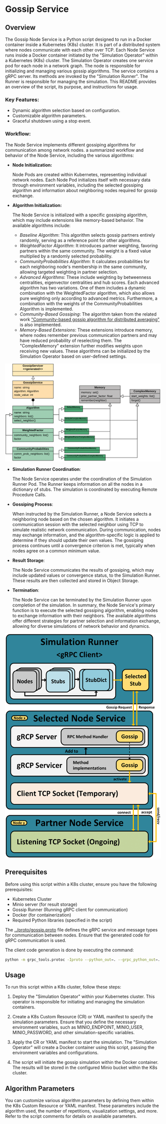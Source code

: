 # Gossip Service
## Overview
The Gossip Node Service is a Python script designed to run in a Docker container inside a Kubernetes (K8s) cluster.
It is part of a distributed system where nodes communicate with each other over TCP.
Each Node Service runs inside a Docker container initiated by the "Simulation Operator" within a Kubernetes (K8s) cluster.
The Simulation Operator creates one service pod for each node in a network graph. 
The node is responsible for initializing and managing various gossip algorithms.
The service contains a gRPC server.
Its methods are invoked by the "Simulation Runner".
The Runner is responsible for managing the simulation.
This README provides an overview of the script, its purpose, and instructions for usage.

### Key Features:
- Dynamic algorithm selection based on configuration.
- Customizable algorithm parameters.
- Graceful shutdown using a stop event.

### Workflow: 

The Node Service implements different gossiping algorithms for communication among network nodes. 
 a summarized workflow and behavior of the Node Service, including the various algorithms:

- **Node Initialization:**

    Node Pods are created within Kubernetes, representing individual network nodes.
    Each Node Pod initializes itself with necessary data through environment variables, including the selected gossiping algorithm and information about neighboring nodes required for gossip exchange.


- **Algorithm Initialization:**

    The Node Service is initialized with a specific gossiping algorithm, which may include extensions like memory-based behavior.
    The available algorithms include:
    
  - *Baseline Algorithm*:
  This algorithm selects gossip partners entirely randomly, serving as a reference point for other algorithms.
  - *WeightedFactor Algorithm*: 
  It introduces partner weighting, favoring partners within the same community. The weight is a fixed value multiplied by a randomly selected probability.
  - *CommunityProbabilities Algorithm*: 
  It calculates probabilities for each neighboring node's membership in the same community, allowing targeted weighting in partner selection.
  - *Advanced Algorithms*:
  These include weighting by betweenness centralities, eigenvector centralities and hub scores. Each advanced algorithm has two variations.
  One of them includes a dynamic combination with the WeightedFactor algorithm, which also allows pure weighting only according to advanced metrics.
  Furthermore, a combination with the weights of the CommunityProbabilities Algorithm is implemented.
  - *Community-Based Gossiping*:
  The algorithm taken from the related work ["Community-based gossip algorithm for distributed averaging"](https://github.com/ChristelSirocchi/gossip_modularity)
  is also implemented.
  - *Memory-Based Extensions*: 
  These extensions introduce memory, where nodes remember previous communication partners and may have reduced probability of reselecting them. The "ComplexMemory" extension further modifies weights upon receiving new values.
  These algorithms can be initialized by the Simulation Operator based on user-defined settings.

 
![Algorithm classes](../../.resources/algorithm_classes.png)

- **Simulation Runner Coordination**:

    The Node Service operates under the coordination of the Simulation Runner Pod.
    The Runner keeps information on all the nodes in a dictionary of stubs.
    The simulation is coordinated by executing Remote Procedure Calls.


- **Gossiping Process**:

     When instructed by the Simulation Runner, a Node Service selects a neighboring node based on the chosen algorithm.
     It initiates a communication session with the selected neighbor using TCP to simulate realistic network communication.
     During communication, nodes may exchange information, and the algorithm-specific logic is applied to determine if they should update their own values.
     The gossiping process continues until a convergence criterion is met, typically when nodes agree on a common minimum value.


- **Result Storage**:

     The Node Service communicates the results of gossiping, which may include updated values or convergence status, to the Simulation Runner.
     These results are then collected and stored in Object Storage.


- **Termination**:

     The Node Service can be terminated by the Simulation Runner upon completion of the simulation.
     In summary, the Node Service's primary function is to execute the selected gossiping algorithm, enabling nodes to exchange information with their neighbors. The available algorithms offer different strategies for partner selection and information exchange, allowing for diverse simulations of network behavior and dynamics.

  
![Top-Level Design](../../.resources/pod-communications.png)



## Prerequisites
Before using this script within a K8s cluster, ensure you have the following prerequisites:

- Kubernetes Cluster
- Minio server (for result storage)
- Gossip Runner (Running gRPC client for communication)
- Docker (for containerization)
- Required Python libraries (specified in the script)

The [../proto/gossip.proto](../proto/gossip.proto) file defines the gRPC service and message types for communication between nodes. 
Ensure that the generated code for gRPC communication is used.

The client code generation is done by executing the command:
```bash
python -m grpc_tools.protoc -Iproto --python_out=. --grpc_python_out=. proto/gossip.proto
```

## Usage
To run this script within a K8s cluster, follow these steps:

1. Deploy the "Simulation Operator" within your Kubernetes cluster.
This operator is responsible for initiating and managing the simulation containers.

2. Create a K8s Custom Resource (CR) or YAML manifest to specify the simulation parameters. 
Ensure that you define the necessary environment variables, such as MINIO_ENDPOINT, MINIO_USER, MINIO_PASSWORD, and other simulation-specific variables.

3. Apply the CR or YAML manifest to start the simulation. The "Simulation Operator" will create a Docker container using this script, passing the environment variables and configurations.

4. The script will initiate the gossip simulation within the Docker container.
The results will be stored in the configured Minio bucket within the K8s cluster.

## Algorithm Parameters
You can customize various algorithm parameters by defining them within the K8s Custom Resource or YAML manifest. These parameters include the algorithm used, the number of repetitions, visualization settings, and more. Refer to the script comments for details on available parameters.
